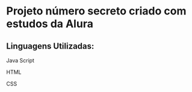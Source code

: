 <h1>Projeto número secreto criado com estudos da Alura</h1>
<h2> Linguagens Utilizadas: </h2>
<p> Java Script </p>
<p> HTML </p>
<p> CSS </p>
